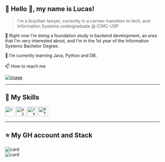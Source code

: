  


## 🌃 Hello 👋, my name is <strong>Lucas!</strong>

> I'm a brazilian lawyer, currently in a carreer transition to tech, and Information Systems undergraduate @ ICMC-USP

🔭 Right now I'm doing a foundation study in backend development, an area that I'm very interested about, and I'm in the 1st year of the Information Systems Bachelor Degree.

🌱 I’m currently learning Java, Python and DB.
<br><br>
📫 How to reach me

</p>

 [![image](https://img.shields.io/badge/LinkedIn-0077B5?style=for-the-badge&logo=linkedin&logoColor=white)](https://www.linkedin.com/in/lucasloureiror/)

</p> 

----

## 🚀 My Skills

<code><img height="32" src="https://img.shields.io/badge/C-00599C?style=for-the-badge&logo=c&logoColor=white" alt="c"/></code>
<code><img height="32" src="https://img.shields.io/badge/Python-14354C?style=for-the-badge&logo=python&logoColor=white" alt="python"/></code>
<code><img height="32" src="https://img.shields.io/badge/Java-ED8B00?style=for-the-badge&logo=java&logoColor=white" alt="Java"/></code>
<code><img height="32" src="https://img.shields.io/badge/HTML5-E34F26?style=for-the-badge&logo=html5&logoColor=white" alt="HTML"/></code>



---

## ⭐ My GH account and Stack
![card](https://github-readme-stats.vercel.app/api/top-langs/?username=lucasloureiror&hide=html&layout=compact&theme=tokyonight)
<br>
![card](https://github-readme-stats.vercel.app/api?username=lucasloureiror&theme=tokyonight)
